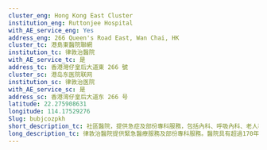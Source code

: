 ```yaml
---
cluster_eng: Hong Kong East Cluster
institution_eng: Ruttonjee Hospital
with_AE_service_eng: Yes
address_eng: 266 Queen's Road East, Wan Chai, HK
cluster_tc: 港島東醫院聯網
institution_tc: 律敦治醫院
with_AE_service_tc: 是
address_tc: 香港灣仔皇后大道東 266 號
cluster_sc: 港岛东医院联网
institution_sc: 律敦治医院
with_AE_service_sc: 是
address_sc: 香港湾仔皇后大道东 266 号
latitude: 22.275908631
longitude: 114.17529276
Slug: bubjcozpkh
short_description_tc: 社區醫院，提供急症及部份專科服務，包括內科、呼吸內科、老人科及外科。
long_description_tc: 律敦治醫院提供緊急醫療服務及部份專科服務。醫院具有超過170年歷史，曾用作海員及軍事醫院，後期專門為肺結核病患者提供服務。1991年正式成為一間全科醫院。醫院大樓已重建，而服務範圍更貼合社區的需求。1998年，律敦治醫院與鄧肇堅醫院已進行管理合併，進一步節省資源和提高效率。
---
```

